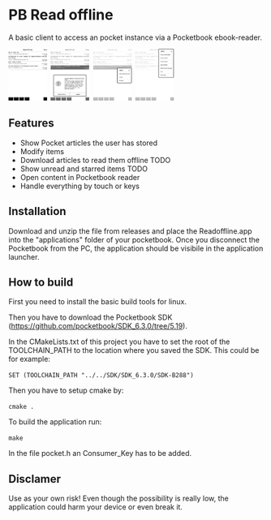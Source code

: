 # PB Read offline
A basic client to access an pocket instance via a Pocketbook ebook-reader. 

<img src="/screenshots/ListView.bmp" width="15%" height="15%">&nbsp;&nbsp;<img src="/screenshots/ContentDialog.bmp" width="15%" height="15%">&nbsp;&nbsp;<img src="/screenshots/ItemMenu.bmp" width="15%" height="15%">&nbsp;&nbsp;<img src="/screenshots/MainMenu.bmp" width="15%" height="15%">

## Features

* Show Pocket articles the user has stored
* Modify items
* Download articles to read them offline TODO
* Show unread and starred items TODO
* Open content in Pocketbook reader
* Handle everything by touch or keys

## Installation
Download and unzip the file from releases and place the Readoffline.app into the "applications" folder of your pocketbook. 
Once you disconnect the Pocketbook from the PC, the application should be visibile in the application launcher.

## How to build

First you need to install the basic build tools for linux.

Then you have to download the Pocketbook SDK (https://github.com/pocketbook/SDK_6.3.0/tree/5.19).

In the CMakeLists.txt of this project you have to set the root of the TOOLCHAIN_PATH to the location where you saved the SDK. 
This could be for example:

`SET (TOOLCHAIN_PATH "../../SDK/SDK_6.3.0/SDK-B288")`

Then you have to setup cmake by:

`cmake .`

To build the application run:

`make` 

In the file pocket.h an Consumer_Key has to be added.

## Disclamer
Use as your own risk! 
Even though the possibility is really low, the application could harm your device or even break it.
